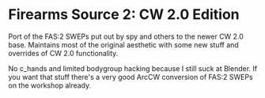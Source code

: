 # Firearms Source 2: CW 2.0 Edition

Port of the FAS:2 SWEPs put out by spy and others to the newer CW 2.0 base. Maintains most of the original aesthetic with some new stuff and overrides of CW 2.0 functionality.

No c_hands and limited bodygroup hacking because I still suck at Blender. If you want that stuff there's a very good ArcCW conversion of FAS:2 SWEPs on the workshop already.